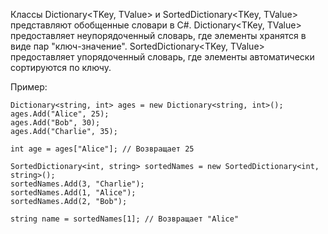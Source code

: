 Классы Dictionary<TKey, TValue> и SortedDictionary<TKey, TValue> представляют обобщенные словари в C#. 
Dictionary<TKey, TValue> предоставляет неупорядоченный словарь, где элементы хранятся в виде пар "ключ-значение". 
SortedDictionary<TKey, TValue> предоставляет упорядоченный словарь, где элементы автоматически сортируются по ключу.

Пример:
```
Dictionary<string, int> ages = new Dictionary<string, int>();
ages.Add("Alice", 25);
ages.Add("Bob", 30);
ages.Add("Charlie", 35);

int age = ages["Alice"]; // Возвращает 25

SortedDictionary<int, string> sortedNames = new SortedDictionary<int, string>();
sortedNames.Add(3, "Charlie");
sortedNames.Add(1, "Alice");
sortedNames.Add(2, "Bob");

string name = sortedNames[1]; // Возвращает "Alice"
```
